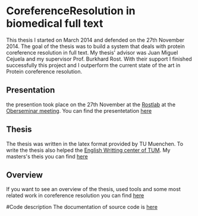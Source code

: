 CoreferenceResolution in biomedical full text
=====================
This thesis I started on March 2014 and defended on the 27th November 2014. The goal of the thesis was to build a system that deals with protein coreference resolution in full text. 
My thesis' advisor was Juan Miguel Cejuela and my supervisor Prof. Burkhard Rost. With their support I finished successfully this project and I outperform the current state of the art in Protein coreference resolution. 


## Presentation

the presention took place on the 27th November at the <a href="https://rostlab.org/" target="_blank">Rostlab</a>  at the <a href="https://rostlab.org/node/940" target="_blank">Oberseminar meeting</a>. You can find the presentetation <a href="https://www.slideshare.net/secret/r8u8yQp0KrZufM" target="_blank">here</a>

## Thesis
The thesis was written in the latex format provided by TU Muenchen. To write the thesis also helped the [English Writting center of TUM](http://www.tum.de/en/global/language-center/). My masters's theis you can find [here](https://drive.google.com/file/d/0BxKilvn7au3WalpTdDZsbXRnYzQ/view?usp=sharing) 

## Overview
If you want to see an overview of the thesis, used tools and some most related work in coreference resolution you can find [here](https://github.com/kujta1/CoreferenceResolution/wiki)

#Code description
The documentation of source code is [here](https://github.com/kujta1/CoreferenceResolution/wiki/Code-documentation)
